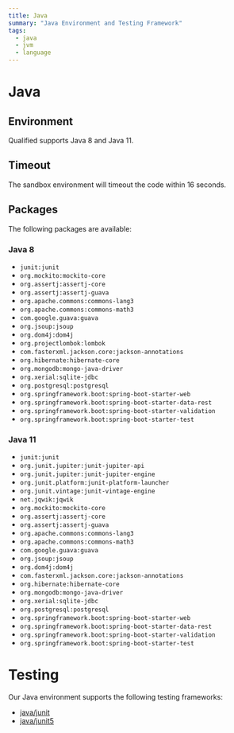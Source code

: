 ```yaml
---
title: Java
summary: "Java Environment and Testing Framework"
tags:
  - java
  - jvm
  - language
---
```


# Java

## Environment

Qualified supports Java 8 and Java 11.

## Timeout

The sandbox environment will timeout the code within 16 seconds.

## Packages

The following packages are available:

### Java 8

- `junit:junit`
- `org.mockito:mockito-core`
- `org.assertj:assertj-core`
- `org.assertj:assertj-guava`
- `org.apache.commons:commons-lang3`
- `org.apache.commons:commons-math3`
- `com.google.guava:guava`
- `org.jsoup:jsoup`
- `org.dom4j:dom4j`
- `org.projectlombok:lombok`
- `com.fasterxml.jackson.core:jackson-annotations`
- `org.hibernate:hibernate-core`
- `org.mongodb:mongo-java-driver`
- `org.xerial:sqlite-jdbc`
- `org.postgresql:postgresql`
- `org.springframework.boot:spring-boot-starter-web`
- `org.springframework.boot:spring-boot-starter-data-rest`
- `org.springframework.boot:spring-boot-starter-validation`
- `org.springframework.boot:spring-boot-starter-test`


### Java 11

- `junit:junit`
- `org.junit.jupiter:junit-jupiter-api`
- `org.junit.jupiter:junit-jupiter-engine`
- `org.junit.platform:junit-platform-launcher`
- `org.junit.vintage:junit-vintage-engine`
- `net.jqwik:jqwik`
- `org.mockito:mockito-core`
- `org.assertj:assertj-core`
- `org.assertj:assertj-guava`
- `org.apache.commons:commons-lang3`
- `org.apache.commons:commons-math3`
- `com.google.guava:guava`
- `org.jsoup:jsoup`
- `org.dom4j:dom4j`
- `com.fasterxml.jackson.core:jackson-annotations`
- `org.hibernate:hibernate-core`
- `org.mongodb:mongo-java-driver`
- `org.xerial:sqlite-jdbc`
- `org.postgresql:postgresql`
- `org.springframework.boot:spring-boot-starter-web`
- `org.springframework.boot:spring-boot-starter-data-rest`
- `org.springframework.boot:spring-boot-starter-validation`
- `org.springframework.boot:spring-boot-starter-test`


# Testing

Our Java environment supports the following testing frameworks:

- [java/junit](/kb/languages/java/junit)
- [java/junit5](/kb/languages/java/junit5)
